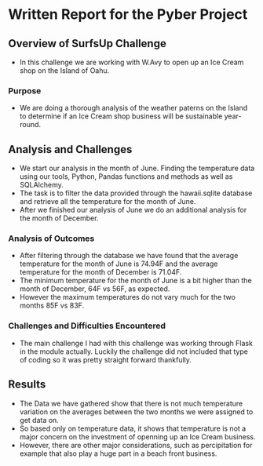 # Written Report for the Pyber Project

## Overview of SurfsUp  Challenge 

- In this challenge we are working with W.Avy to open up an Ice Cream shop on the Island of Oahu. 

### Purpose

- We are doing a thorough analysis of the weather paterns on the Island to determine if an Ice Cream shop business will be sustainable year-round. 

## Analysis and Challenges

- We start our analysis in the month of June. Finding the temperature data using our tools, Python, Pandas functions and methods as well as SQLAlchemy. 
- The task is to filter the data provided through the hawaii.sqlite database and retrieve all the temperature for the month of June. 
- After we finished our analysis of June we do an additional analysis for the month of December.
### Analysis of Outcomes 

- After filtering through the database we have found that the average temperature for the month of June is 74.94F and the average temperature for the month of December is 71.04F.
- The minimum temperature for the month of June is a bit higher than the month of December, 64F vs 56F, as expected. 
- However the maximum temperatures do not vary much for the two months 85F vs 83F.

### Challenges and Difficulties Encountered

- The main challenge I had with this challenge was working through Flask in the module actually. Luckily the challenge did not included that type of coding so it was pretty straight forward thankfully. 

## Results

- The Data we have gathered show that there is not much temperature variation on the averages between the two months we were assigned to get data on. 
- So based only on temperature data, it shows that temperature is not a major concern on the investment of openning up an Ice Cream business. 
- However, there are other major considerations, such as percipitation for example that also play a huge part in a beach front business. 